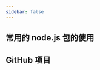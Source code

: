 ```yaml
---
sidebar: false
---
```


## 常用的 node.js 包的使用

<w-link-wrapper :links="
  [
    {label: '生成二维码 qrcode', link: '/other/qrcode.html'},
    {label: 'axios', link: '/other/axios.html'},
    {label: 'lodash', link: '#'},
    {label: 'mathjs', link: '#'},
    {label: 'qs', link: '#'},
    {label: 'uuid', link: '/other/uuid.html'},
    {label: 'nrm', link: '/other/nrm.html'},
  ]
  " />

## GitHub 项目

<w-link-wrapper :links="
  [
    {label: '30 seconds of code', link: 'https://github.com/30-seconds/30-seconds-of-code',blank: true},
  ]
" />
